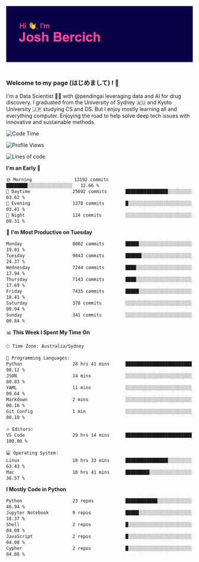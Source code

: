 
<div align="center">
<img src="profile-banner.png" />
</div>

</br>

### Welcome to my page (はじめまして) ! 🌸

I'm a Data Scientist 👨‍🔬 with @pendingai leveraging data and AI for drug discovery. I graduated from the University of Sydney 🇦🇺 and Kyoto University 🇯🇵 studying CS and DS. But I enjoy mostly learning all and everything computer. Enjoying the road to help solve deep tech issues with innovative and sustainable methods.

<!--START_SECTION:waka-->
![Code Time](http://img.shields.io/badge/Code%20Time-262%20hrs%2010%20mins-blue)

![Profile Views](http://img.shields.io/badge/Profile%20Views-1-blue)

![Lines of code](https://img.shields.io/badge/From%20Hello%20World%20I%27ve%20Written-11.5%20million%20lines%20of%20code-blue)

**I'm an Early 🐤** 

```text
🌞 Morning                13192 commits       ████████░░░░░░░░░░░░░░░░░   32.66 % 
🌆 Daytime                25692 commits       ████████████████░░░░░░░░░   63.62 % 
🌃 Evening                1378 commits        █░░░░░░░░░░░░░░░░░░░░░░░░   03.41 % 
🌙 Night                  124 commits         ░░░░░░░░░░░░░░░░░░░░░░░░░   00.31 % 
```
📅 **I'm Most Productive on Tuesday** 

```text
Monday                   8002 commits        █████░░░░░░░░░░░░░░░░░░░░   19.81 % 
Tuesday                  9843 commits        ██████░░░░░░░░░░░░░░░░░░░   24.37 % 
Wednesday                7244 commits        ████░░░░░░░░░░░░░░░░░░░░░   17.94 % 
Thursday                 7143 commits        ████░░░░░░░░░░░░░░░░░░░░░   17.69 % 
Friday                   7435 commits        █████░░░░░░░░░░░░░░░░░░░░   18.41 % 
Saturday                 378 commits         ░░░░░░░░░░░░░░░░░░░░░░░░░   00.94 % 
Sunday                   341 commits         ░░░░░░░░░░░░░░░░░░░░░░░░░   00.84 % 
```


📊 **This Week I Spent My Time On** 

```text
🕑︎ Time Zone: Australia/Sydney

💬 Programming Languages: 
Python                   28 hrs 41 mins      █████████████████████████   98.12 % 
JSON                     14 mins             ░░░░░░░░░░░░░░░░░░░░░░░░░   00.83 % 
YAML                     11 mins             ░░░░░░░░░░░░░░░░░░░░░░░░░   00.64 % 
Markdown                 2 mins              ░░░░░░░░░░░░░░░░░░░░░░░░░   00.16 % 
Git Config               1 min               ░░░░░░░░░░░░░░░░░░░░░░░░░   00.10 % 

🔥 Editors: 
VS Code                  29 hrs 14 mins      █████████████████████████   100.00 % 

💻 Operating System: 
Linux                    18 hrs 33 mins      ████████████████░░░░░░░░░   63.43 % 
Mac                      10 hrs 41 mins      █████████░░░░░░░░░░░░░░░░   36.57 % 
```

**I Mostly Code in Python** 

```text
Python                   23 repos            ████████████░░░░░░░░░░░░░   46.94 % 
Jupyter Notebook         9 repos             █████░░░░░░░░░░░░░░░░░░░░   18.37 % 
Shell                    2 repos             █░░░░░░░░░░░░░░░░░░░░░░░░   04.08 % 
JavaScript               2 repos             █░░░░░░░░░░░░░░░░░░░░░░░░   04.08 % 
Cypher                   2 repos             █░░░░░░░░░░░░░░░░░░░░░░░░   04.08 % 
```




<!--END_SECTION:waka-->
